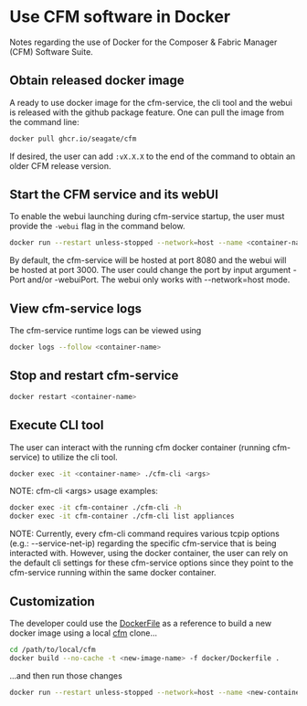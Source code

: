 # Use CFM software in Docker

Notes regarding the use of Docker for the Composer & Fabric Manager (CFM) Software Suite.

## Obtain released docker image

A ready to use docker image for the cfm-service, the cli tool and the webui is released with the github package feature. One can pull the image from the command line:

```bash
docker pull ghcr.io/seagate/cfm
```

If desired, the user can add `:vX.X.X` to the end of the command to obtain an older CFM release version.

## Start the CFM service and its webUI

To enable the webui launching during cfm-service startup, the user must provide the `-webui` flag in the command below.

```bash
docker run --restart unless-stopped --network=host --name <container-name> --detach ghcr.io/seagate/cfm -webui -verbosity 4
```

By default, the cfm-service will be hosted at port 8080 and the webui will be hosted at port 3000. The user could change the port by input argument -Port and/or -webuiPort. The webui only works with --network=host mode.

## View cfm-service logs

The cfm-service runtime logs can be viewed using

```bash
docker logs --follow <container-name>
```

## Stop and restart cfm-service

```bash
docker restart <container-name>
```

## Execute CLI tool

The user can interact with the running cfm docker container (running cfm-service) to utilize the cli tool.

```bash
docker exec -it <container-name> ./cfm-cli <args>
```

NOTE: cfm-cli \<args\> usage examples:

```bash
docker exec -it cfm-container ./cfm-cli -h
docker exec -it cfm-container ./cfm-cli list appliances
```

NOTE: Currently, every cfm-cli command requires various tcpip options (e.g.: --service-net-ip) regarding the specific cfm-service that is being interacted with.
However, using the docker container, the user can rely on the default cli settings for these cfm-service options since they point to the cfm-service running within the same docker container.

## Customization

The developer could use the [DockerFile](../docker/Dockerfile) as a reference to build a new docker image using a local [cfm](https://github.com/Seagate/cfm) clone...

```bash
cd /path/to/local/cfm
docker build --no-cache -t <new-image-name> -f docker/Dockerfile .
```

...and then run those changes

```bash
docker run --restart unless-stopped --network=host --name <new-container-name> --detach --privileged -v /var/run/dbus/system_bus_socket:/var/run/dbus/system_bus_socket <new-image-name> -webui -verbosity 4
```
